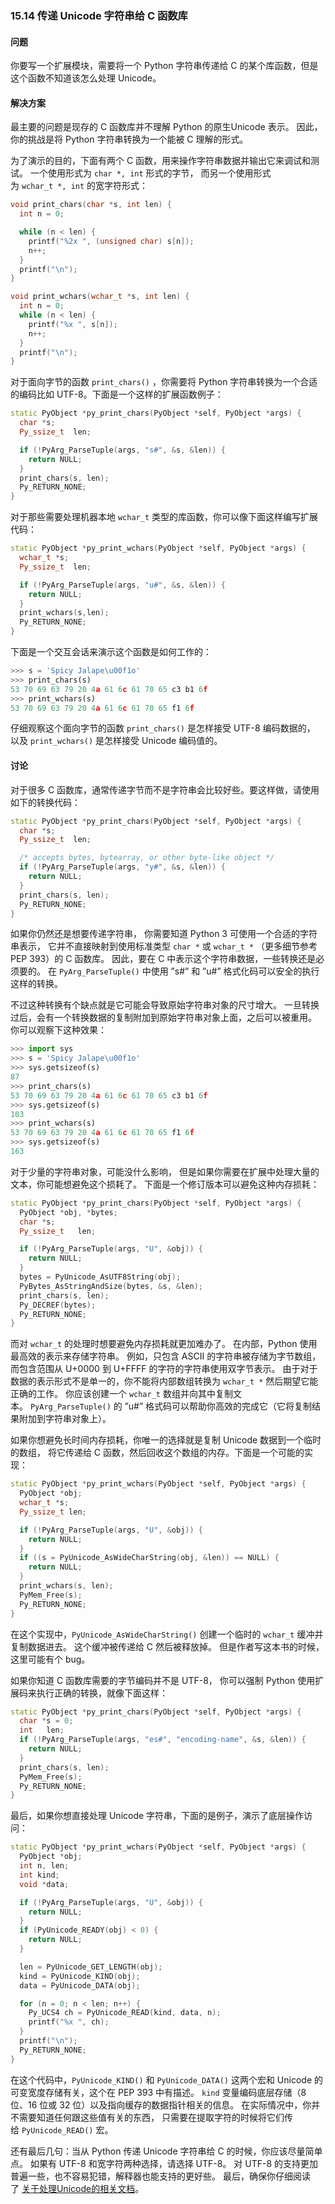 ### 15.14 传递 Unicode 字符串给 C 函数库

#### 问题

你要写一个扩展模块，需要将一个 Python 字符串传递给 C 的某个库函数，但是这个函数不知道该怎么处理 Unicode。

#### 解决方案

最主要的问题是现存的 C 函数库并不理解 Python 的原生Unicode 表示。 因此，你的挑战是将 Python 字符串转换为一个能被 C 理解的形式。

为了演示的目的，下面有两个 C 函数，用来操作字符串数据并输出它来调试和测试。 一个使用形式为 `char *, int` 形式的字节， 而另一个使用形式为 `wchar_t *, int` 的宽字符形式：

```c++
void print_chars(char *s, int len) {
  int n = 0;

  while (n < len) {
    printf("%2x ", (unsigned char) s[n]);
    n++;
  }
  printf("\n");
}

void print_wchars(wchar_t *s, int len) {
  int n = 0;
  while (n < len) {
    printf("%x ", s[n]);
    n++;
  }
  printf("\n");
}
```

对于面向字节的函数 `print_chars()` ，你需要将 Python 字符串转换为一个合适的编码比如 UTF-8。下面是一个这样的扩展函数例子：

```c++
static PyObject *py_print_chars(PyObject *self, PyObject *args) {
  char *s;
  Py_ssize_t  len;

  if (!PyArg_ParseTuple(args, "s#", &s, &len)) {
    return NULL;
  }
  print_chars(s, len);
  Py_RETURN_NONE;
}
```

对于那些需要处理机器本地 `wchar_t` 类型的库函数，你可以像下面这样编写扩展代码：

```c++
static PyObject *py_print_wchars(PyObject *self, PyObject *args) {
  wchar_t *s;
  Py_ssize_t  len;

  if (!PyArg_ParseTuple(args, "u#", &s, &len)) {
    return NULL;
  }
  print_wchars(s,len);
  Py_RETURN_NONE;
}
```

下面是一个交互会话来演示这个函数是如何工作的：

```python
>>> s = 'Spicy Jalape\u00f1o'
>>> print_chars(s)
53 70 69 63 79 20 4a 61 6c 61 70 65 c3 b1 6f
>>> print_wchars(s)
53 70 69 63 79 20 4a 61 6c 61 70 65 f1 6f
```

仔细观察这个面向字节的函数 `print_chars()` 是怎样接受 UTF-8 编码数据的， 以及 `print_wchars()` 是怎样接受 Unicode 编码值的。

#### 讨论

对于很多 C 函数库，通常传递字节而不是字符串会比较好些。要这样做，请使用如下的转换代码：

```c++
static PyObject *py_print_chars(PyObject *self, PyObject *args) {
  char *s;
  Py_ssize_t  len;

  /* accepts bytes, bytearray, or other byte-like object */
  if (!PyArg_ParseTuple(args, "y#", &s, &len)) {
    return NULL;
  }
  print_chars(s, len);
  Py_RETURN_NONE;
}
```

如果你仍然还是想要传递字符串， 你需要知道 Python 3 可使用一个合适的字符串表示， 它并不直接映射到使用标准类型 `char *` 或 `wchar_t *` （更多细节参考 PEP 393）的 C 函数库。 因此，要在 C 中表示这个字符串数据，一些转换还是必须要的。 在 `PyArg_ParseTuple()` 中使用 ”s#” 和 ”u#” 格式化码可以安全的执行这样的转换。

不过这种转换有个缺点就是它可能会导致原始字符串对象的尺寸增大。 一旦转换过后，会有一个转换数据的复制附加到原始字符串对象上面，之后可以被重用。 你可以观察下这种效果：

```python
>>> import sys
>>> s = 'Spicy Jalape\u00f1o'
>>> sys.getsizeof(s)
87
>>> print_chars(s)
53 70 69 63 79 20 4a 61 6c 61 70 65 c3 b1 6f
>>> sys.getsizeof(s)
103
>>> print_wchars(s)
53 70 69 63 79 20 4a 61 6c 61 70 65 f1 6f
>>> sys.getsizeof(s)
163
```

对于少量的字符串对象，可能没什么影响， 但是如果你需要在扩展中处理大量的文本，你可能想避免这个损耗了。 下面是一个修订版本可以避免这种内存损耗：

```c++
static PyObject *py_print_chars(PyObject *self, PyObject *args) {
  PyObject *obj, *bytes;
  char *s;
  Py_ssize_t   len;

  if (!PyArg_ParseTuple(args, "U", &obj)) {
    return NULL;
  }
  bytes = PyUnicode_AsUTF8String(obj);
  PyBytes_AsStringAndSize(bytes, &s, &len);
  print_chars(s, len);
  Py_DECREF(bytes);
  Py_RETURN_NONE;
}
```

而对 `wchar_t` 的处理时想要避免内存损耗就更加难办了。 在内部，Python 使用最高效的表示来存储字符串。 例如，只包含 ASCII 的字符串被存储为字节数组， 而包含范围从 U+0000 到 U+FFFF 的字符的字符串使用双字节表示。 由于对于数据的表示形式不是单一的，你不能将内部数组转换为 `wchar_t *` 然后期望它能正确的工作。 你应该创建一个 `wchar_t` 数组并向其中复制文本。 `PyArg_ParseTuple()` 的 ”u#” 格式码可以帮助你高效的完成它（它将复制结果附加到字符串对象上）。

如果你想避免长时间内存损耗，你唯一的选择就是复制 Unicode 数据到一个临时的数组， 将它传递给 C 函数，然后回收这个数组的内存。下面是一个可能的实现：

```c++
static PyObject *py_print_wchars(PyObject *self, PyObject *args) {
  PyObject *obj;
  wchar_t *s;
  Py_ssize_t len;

  if (!PyArg_ParseTuple(args, "U", &obj)) {
    return NULL;
  }
  if ((s = PyUnicode_AsWideCharString(obj, &len)) == NULL) {
    return NULL;
  }
  print_wchars(s, len);
  PyMem_Free(s);
  Py_RETURN_NONE;
}
```

在这个实现中，`PyUnicode_AsWideCharString()` 创建一个临时的 `wchar_t` 缓冲并复制数据进去。 这个缓冲被传递给 C 然后被释放掉。 但是作者写这本书的时候，这里可能有个 bug。

如果你知道 C 函数库需要的字节编码并不是 UTF-8， 你可以强制 Python 使用扩展码来执行正确的转换，就像下面这样：

```c++
static PyObject *py_print_chars(PyObject *self, PyObject *args) {
  char *s = 0;
  int   len;
  if (!PyArg_ParseTuple(args, "es#", "encoding-name", &s, &len)) {
    return NULL;
  }
  print_chars(s, len);
  PyMem_Free(s);
  Py_RETURN_NONE;
}
```

最后，如果你想直接处理 Unicode 字符串，下面的是例子，演示了底层操作访问：

```c++
static PyObject *py_print_wchars(PyObject *self, PyObject *args) {
  PyObject *obj;
  int n, len;
  int kind;
  void *data;

  if (!PyArg_ParseTuple(args, "U", &obj)) {
    return NULL;
  }
  if (PyUnicode_READY(obj) < 0) {
    return NULL;
  }

  len = PyUnicode_GET_LENGTH(obj);
  kind = PyUnicode_KIND(obj);
  data = PyUnicode_DATA(obj);

  for (n = 0; n < len; n++) {
    Py_UCS4 ch = PyUnicode_READ(kind, data, n);
    printf("%x ", ch);
  }
  printf("\n");
  Py_RETURN_NONE;
}
```

在这个代码中，`PyUnicode_KIND()` 和 `PyUnicode_DATA()` 这两个宏和 Unicode 的可变宽度存储有关，这个在 PEP 393 中有描述。 `kind` 变量编码底层存储（8 位、16 位或 32 位）以及指向缓存的数据指针相关的信息。 在实际情况中，你并不需要知道任何跟这些值有关的东西， 只需要在提取字符的时候将它们传给 `PyUnicode_READ()` 宏。

还有最后几句：当从 Python 传递 Unicode 字符串给 C 的时候，你应该尽量简单点。 如果有 UTF-8 和宽字符两种选择，请选择 UTF-8。 对 UTF-8 的支持更加普遍一些，也不容易犯错，解释器也能支持的更好些。 最后，确保你仔细阅读了 [关于处理Unicode的相关文档](https://docs.python.org/3/c-api/unicode.html)。
